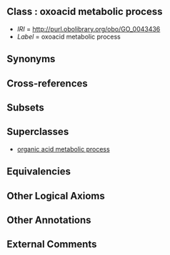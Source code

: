
## Class : oxoacid metabolic process

 * *IRI* = http://purl.obolibrary.org/obo/GO_0043436
 * *Label* = oxoacid metabolic process

## Synonyms


## Cross-references


## Subsets


## Superclasses

 * [organic acid metabolic process](../../GO/82/GO_0006082.md)

## Equivalencies


## Other Logical Axioms


## Other Annotations


## External Comments

